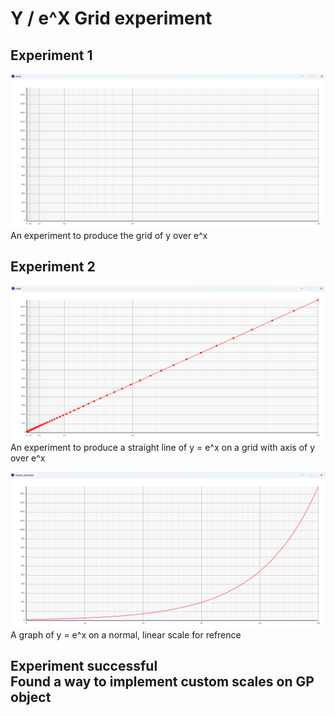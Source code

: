 # Y / e^X Grid experiment

## Experiment 1

![Y / e^X](Screenshots/Screenshot.png)
An experiment to produce the grid of y over e^x

## Experiment 2

![y = e^x on Y / e^X](Screenshots/Screenshot2.png)
An experiment to produce a straight line of y = e^x on a grid with axis of y over e^x

![normal](Screenshots/Screenshot3.png)
A graph of y = e^x on a normal, linear scale for refrence

## Experiment successful <br> Found a way to implement custom scales on GP object
